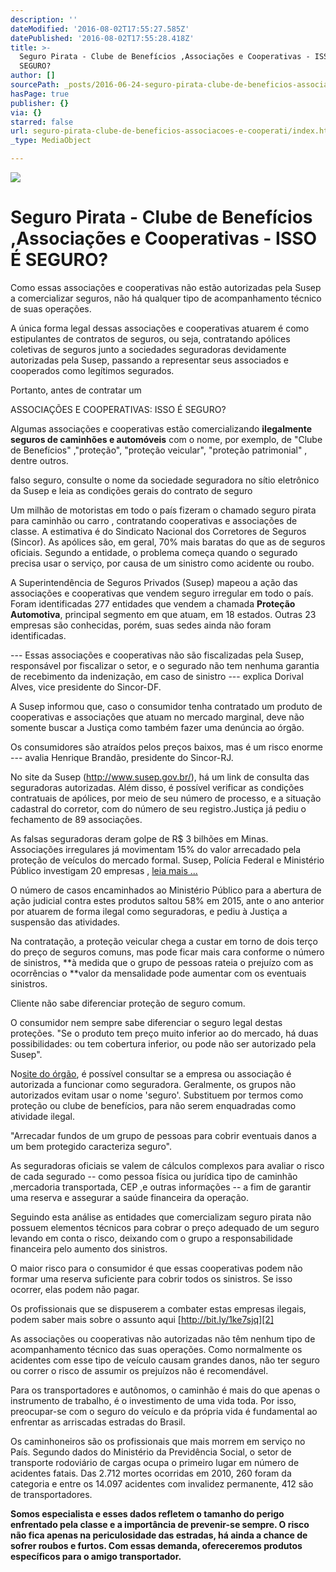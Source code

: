 ```yaml
---
description: ''
dateModified: '2016-08-02T17:55:27.585Z'
datePublished: '2016-08-02T17:55:28.418Z'
title: >-
  Seguro Pirata - Clube de Benefícios ,Associações e Cooperativas - ISSO É
  SEGURO?
author: []
sourcePath: _posts/2016-06-24-seguro-pirata-clube-de-beneficios-associacoes-e-cooperati.md
hasPage: true
publisher: {}
via: {}
starred: false
url: seguro-pirata-clube-de-beneficios-associacoes-e-cooperati/index.html
_type: MediaObject

---
```

![](https://the-grid-user-content.s3-us-west-2.amazonaws.com/6fd45a78-a4a0-425e-9212-38e65770e6a0.jpg)

# Seguro Pirata - Clube de Benefícios ,Associações e Cooperativas - ISSO É SEGURO?

Como essas associações e cooperativas não estão autorizadas pela Susep a comercializar seguros, não há qualquer tipo de acompanhamento técnico de suas operações.

A única forma legal dessas associações e cooperativas atuarem é como estipulantes de contratos de seguros, ou seja, contratando apólices coletivas de seguros junto a sociedades seguradoras devidamente autorizadas pela Susep, passando a representar seus associados e cooperados como legítimos segurados.

Portanto, antes de contratar um

ASSOCIAÇÕES E COOPERATIVAS: ISSO É SEGURO?

Algumas associações e cooperativas estão comercializando **ilegalmente seguros de caminhões e automóveis** com o nome, por exemplo, de "Clube de Benefícios" ,"proteção", "proteção veicular", "proteção patrimonial" , dentre outros.

falso seguro, consulte o nome da sociedade seguradora no sítio eletrônico da Susep e leia as condições gerais do contrato de seguro

Um milhão de motoristas em todo o país fizeram o chamado seguro pirata para caminhão ou carro , contratando cooperativas e associações de classe. A estimativa é do Sindicato Nacional dos Corretores de Seguros (Sincor). As apólices são, em geral, 70% mais baratas do que as de seguros oficiais. Segundo a entidade, o problema começa quando o segurado precisa usar o serviço, por causa de um sinistro como acidente ou roubo.

A Superintendência de Seguros Privados (Susep) mapeou a ação das associações e cooperativas que vendem seguro irregular em todo o país. Foram identificadas 277 entidades que vendem a chamada **Proteção Automotiva**, principal segmento em que atuam, em 18 estados. Outras 23 empresas são conhecidas, porém, suas sedes ainda não foram identificadas.

--- Essas associações e cooperativas não são fiscalizadas pela Susep, responsável por fiscalizar o setor, e o segurado não tem nenhuma garantia de recebimento da indenização, em caso de sinistro --- explica Dorival Alves, vice presidente do Sincor-DF.

A Susep informou que, caso o consumidor tenha contratado um produto de cooperativas e associações que atuam no mercado marginal, deve não somente buscar a Justiça como também fazer uma denúncia ao órgão.

Os consumidores são atraídos pelos preços baixos, mas é um risco enorme --- avalia Henrique Brandão, presidente do Sincor-RJ.

No site da Susep (http://www.susep.gov.br/), há um link de consulta das seguradoras autorizadas. Além disso, é possível verificar as condições contratuais de apólices, por meio de seu número de processo, e a situação cadastral do corretor, com do número de seu registro.Justiça já pediu o fechamento de 89 associações.

As falsas seguradoras deram golpe de R$ 3 bilhões em Minas.  
Associações irregulares já movimentam 15% do valor arrecadado pela proteção de veículos do mercado formal. Susep, Polícia Federal e Ministério Público investigam 20 empresas , [leia mais ...][0]

O número de casos encaminhados ao Ministério Público para a abertura de ação judicial contra estes produtos saltou 58% em 2015, ante o ano anterior por atuarem de forma ilegal como seguradoras, e pediu à Justiça a suspensão das atividades.

Na contratação, a proteção veicular chega a custar em torno de dois terço do preço de seguros comuns, mas pode ficar mais cara conforme o número de sinistros, **à medida que o grupo de pessoas rateia o prejuízo com as ocorrências o **valor da mensalidade pode aumentar com os eventuais sinistros.

Cliente não sabe diferenciar proteção de seguro comum.

O consumidor nem sempre sabe diferenciar o seguro legal destas proteções. "Se o produto tem preço muito inferior ao do mercado, há duas possibilidades: ou tem cobertura inferior, ou pode não ser autorizado pela Susep".

No[site do órgão][1], é possível consultar se a empresa ou associação é autorizada a funcionar como seguradora. Geralmente, os grupos não autorizados evitam usar o nome 'seguro'. Substituem por termos como proteção ou clube de benefícios, para não serem enquadradas como atividade ilegal.

"Arrecadar fundos de um grupo de pessoas para cobrir eventuais danos a um bem protegido caracteriza seguro".

As seguradoras oficiais se valem de cálculos complexos para avaliar o risco de cada segurado -- como pessoa física ou jurídica tipo de caminhão ,mercadoria transportada, CEP ,e outras informações -- a fim de garantir uma reserva e assegurar a saúde financeira da operação.

Seguindo esta análise as entidades que comercializam seguro pirata não possuem elementos técnicos para cobrar o preço adequado de um seguro levando em conta o risco, deixando com o grupo a responsabilidade financeira pelo aumento dos sinistros.

O maior risco para o consumidor é que essas cooperativas podem não formar uma reserva suficiente para cobrir todos os sinistros. Se isso ocorrer, elas podem não pagar.

Os profissionais que se dispuserem a combater estas empresas ilegais, podem saber mais sobre o assunto aqui [http://bit.ly/1ke7sjq][2]

As associações ou cooperativas não autorizadas não têm nenhum tipo de acompanhamento técnico das suas operações. Como normalmente os acidentes com esse tipo de veículo causam grandes danos, não ter seguro ou correr o risco de assumir os prejuízos não é recomendável.

Para os transportadores e autônomos, o caminhão é mais do que apenas o instrumento de trabalho, é o investimento de uma vida toda. Por isso, preocupar-se com o seguro do veículo e da própria vida é fundamental ao enfrentar as arriscadas estradas do Brasil.

Os caminhoneiros são os profissionais que mais morrem em serviço no País. Segundo dados do Ministério da Previdência Social, o setor de transporte rodoviário de cargas ocupa o primeiro lugar em número de acidentes fatais. Das 2.712 mortes ocorridas em 2010, 260 foram da categoria e entre os 14.097 acidentes com invalidez permanente, 412 são de transportadores.

**Somos especialista e esses dados refletem o tamanho do perigo enfrentado pela classe e a importância de prevenir-se sempre. O risco não fica apenas na periculosidade das estradas, há ainda a chance de sofrer roubos e furtos. Com essas demanda, ofereceremos produtos específicos para o amigo transportador.**

[0]: http://www.em.com.br/app/noticia/economia/2012/07/05/internas_economia,304332/falsas-seguradoras-dao-golpe-de-r-3-bilhoes-em-minas.shtml
[1]: http://www.susep.gov.br/menu/informacoes-ao-publico/mercado-supervisonado/entidades-supervisionadas
[2]: http://bit.ly/1ke7sjq